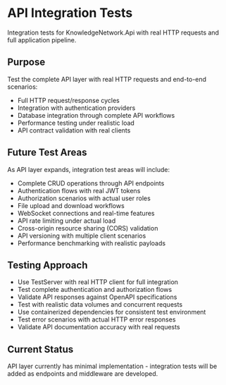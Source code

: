 # API Integration Tests

Integration tests for KnowledgeNetwork.Api with real HTTP requests and full application pipeline.

## Purpose
Test the complete API layer with real HTTP requests and end-to-end scenarios:
- Full HTTP request/response cycles
- Integration with authentication providers
- Database integration through complete API workflows
- Performance testing under realistic load
- API contract validation with real clients

## Future Test Areas
As API layer expands, integration test areas will include:
- Complete CRUD operations through API endpoints
- Authentication flows with real JWT tokens
- Authorization scenarios with actual user roles
- File upload and download workflows
- WebSocket connections and real-time features
- API rate limiting under actual load
- Cross-origin resource sharing (CORS) validation
- API versioning with multiple client scenarios
- Performance benchmarking with realistic payloads

## Testing Approach
- Use TestServer with real HTTP client for full integration
- Test complete authentication and authorization flows
- Validate API responses against OpenAPI specifications
- Test with realistic data volumes and concurrent requests
- Use containerized dependencies for consistent test environment
- Test error scenarios with actual HTTP error responses
- Validate API documentation accuracy with real requests

## Current Status
API layer currently has minimal implementation - integration tests will be added as endpoints and middleware are developed.